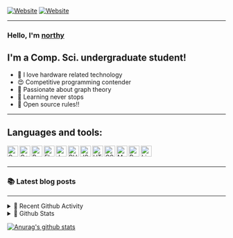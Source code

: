 [![Website](https://img.shields.io/website?label=homepage&style=for-the-badge&url=https%3A%2F%2Fnorthy.xyz)](https://northy.xyz)
[![Website](https://img.shields.io/website?label=Blog&style=for-the-badge&url=https%3A%2F%2Fblog.northy.xyz)](https://blog.northy.xyz)

---

### Hello, I'm [northy](https://northy.xyz/)

## I'm a Comp. Sci. undergraduate student!
- 🥳 I love hardware related technology
- 😍 Competitive programming contender
- 🤯 Passionate about graph theory
- 👾 Learning never stops
- 🤖 Open source rules!!

---

## Languages and tools:
<img align="left" alt="C" title="C" width="25px" src="https://simpleicons.org/icons/c.svg" />
<img align="left" alt="C++" title="C++" width="25px" src="https://simpleicons.org/icons/cplusplus.svg" />
<img align="left" alt="Python" title="Python" width="25px" src="https://simpleicons.org/icons/python.svg" />
<img align="left" alt="Flask" title="Flask" width="25px" src="https://simpleicons.org/icons/flask.svg" />
<img align="left" alt="Jekyll" title="Jekyll" width="25px" src="https://simpleicons.org/icons/jekyll.svg" />
<img align="left" alt="PHP" title="PHP" width="25px" src="https://simpleicons.org/icons/php.svg" />
<img align="left" alt="JS" title="JS" width="25px" src="https://simpleicons.org/icons/javascript.svg" />
<img align="left" alt="HTML" title="HTML" width="25px" src="https://simpleicons.org/icons/html5.svg" />
<img align="left" alt="CSS" title="CSS" width="25px" src="https://simpleicons.org/icons/css3.svg" />
<img align="left" alt="MySQL" title="MySQL" width="25px" src="https://simpleicons.org/icons/mysql.svg" />
<img align="left" alt="PostgreSQL" title="PostgreSQL" width="25px" src="https://simpleicons.org/icons/postgresql.svg" />
<img align="left" alt="Linux" title="Linux" width="25px" src="https://simpleicons.org/icons/linux.svg" />

<br />
<br />

---

### 📚 Latest blog posts
<!-- BLOG-POST-LIST:START -->
<!-- BLOG-POST-LIST:END -->

---

<details>
  <summary>🚀 Recent Github Activity</summary>
</details>
  
<!--START_SECTION:activity-->
<!--END_SECTION:activity-->

<details>
  <summary>👀 Github Stats</summary>
</details>

[![Anurag's github stats](https://github-readme-stats.vercel.app/api?username=northy&show_icons=true&theme=dark)](https://github.com/northy)